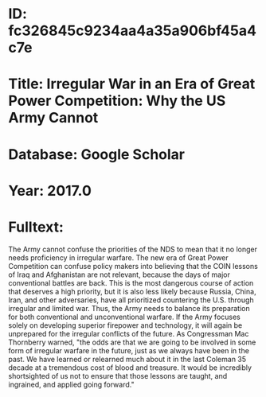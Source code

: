 # ID: fc326845c9234aa4a35a906bf45a4c7e
# Title: Irregular War in an Era of Great Power Competition: Why the US Army Cannot
# Database: Google Scholar
# Year: 2017.0
# Fulltext:
The Army cannot confuse the priorities of the NDS to mean that it no longer needs proficiency in irregular warfare.
The new era of Great Power Competition can confuse policy makers into believing that the COIN lessons of Iraq and Afghanistan are not relevant, because the days of major conventional battles are back.
This is the most dangerous course of action that deserves a high priority, but it is also less likely because Russia, China, Iran, and other adversaries, have all prioritized countering the U.S. through irregular and limited war.
Thus, the Army needs to balance its preparation for both conventional and unconventional warfare.
If the Army focuses solely on developing superior firepower and technology, it will again be unprepared for the irregular conflicts of the future.
As Congressman Mac Thornberry warned, "the odds are that we are going to be involved in some form of irregular warfare in the future, just as we always have been in the past.
We have learned or relearned much about it in the last Coleman 35   decade at a tremendous cost of blood and treasure.
It would be incredibly shortsighted of us not to ensure that those lessons are taught, and ingrained, and applied going forward."